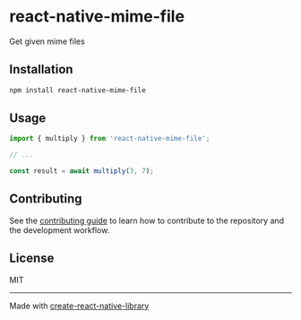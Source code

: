 # react-native-mime-file

Get given mime files

## Installation

```sh
npm install react-native-mime-file
```

## Usage

```js
import { multiply } from 'react-native-mime-file';

// ...

const result = await multiply(3, 7);
```

## Contributing

See the [contributing guide](CONTRIBUTING.md) to learn how to contribute to the repository and the development workflow.

## License

MIT

---

Made with [create-react-native-library](https://github.com/callstack/react-native-builder-bob)
